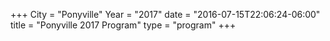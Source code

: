 +++
City = "Ponyville"
Year = "2017"
date = "2016-07-15T22:06:24-06:00"
title = "Ponyville 2017 Program"
type = "program"
+++
